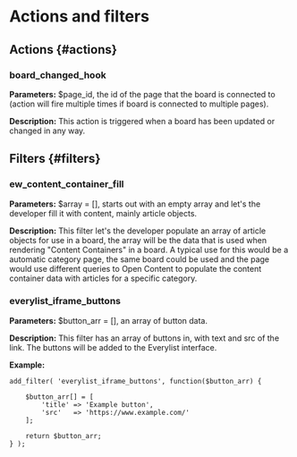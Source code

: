# Actions and filters

## Actions {#actions}

### **board\_changed\_hook**

**Parameters:** $page\_id, the id of the page that the board is connected to \(action will fire multiple times if board is connected to multiple pages\).

**Description:** This action is triggered when a board has been updated or changed in any way.

## Filters {#filters}

### **ew\_content\_container\_fill**

**Parameters:** $array = \[\], starts out with an empty array and let's the developer fill it with content, mainly article objects.

**Description:** This filter let's the developer populate an array of article objects for use in a board, the array will be the data that is used when rendering "Content Containers" in a board. A typical use for this would be a automatic category page, the same board could be used and the page would use different queries to Open Content to populate the content container data with articles for a specific category.

### **everylist\_iframe\_buttons**

**Parameters:** $button\_arr = \[\], an array of button data.

**Description:** This filter has an array of buttons in, with text and src of the link. The buttons will be added to the Everylist interface.

**Example:**

```text
add_filter( 'everylist_iframe_buttons', function($button_arr) {

    $button_arr[] = [
        'title' => 'Example button',
        'src'   => 'https://www.example.com/'
    ];

    return $button_arr;
} );
```

